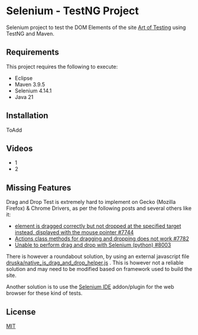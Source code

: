 # Selenium - TestNG Project

Selenium project to test the DOM Elements of the site [Art of Testing](https://artoftesting.com/samplesiteforselenium) using TestNG and Maven.

## Requirements

This project requires the following to execute:

+ Eclipse
+ Maven 3.9.5
+ Selenium 4.14.1
+ Java 21

## Installation

ToAdd

## Videos

+ 1
+ 2

## Missing Features

Drag and Drop Test is extremely hard to implement on Gecko (Mozilla Firefox) & Chrome Drivers, as per the following posts and several others like it:

+ [element is dragged correctly but not dropped at the specified target instead, displayed with the mouse pointer
#7744](https://github.com/SeleniumHQ/selenium/issues/7744)
+ [Actions class methods for dragging and dropping does not work #7782](https://github.com/SeleniumHQ/selenium/issues/7782)
+ [Unable to perform drag and drop with Selenium (python) #8003](https://github.com/SeleniumHQ/selenium/issues/8003)

There is however a roundabout solution, by using an external javascript file [druska/native_js_drag_and_drop_helper.js](https://gist.github.com/druska/624501b7209a74040175#file-native_js_drag_and_drop_helper-js) . This is however not a reliable solution and may need to be modified based on framework used to build the site.

Another solution is to use the [Selenium IDE](https://www.selenium.dev/selenium-ide/) addon/plugin for the web browser for these kind of tests.

## License

[MIT](https://choosealicense.com/licenses/mit/)